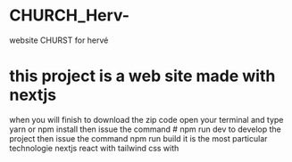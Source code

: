 # CHURCH_Herv-
website CHURST for hervé 

# this project is a web site made with nextjs 
when you will finish to download the zip code open your terminal and type yarn or npm install 
then issue the command # npm run dev 
to develop the project then issue the command npm run build
it is the most particular technologie nextjs react with tailwind css with 

